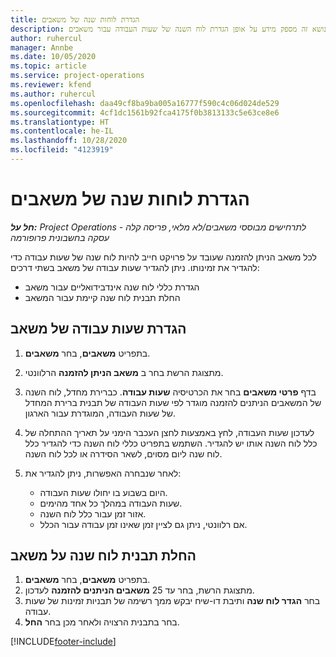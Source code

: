 ```yaml
---
title: הגדרת לוחות שנה של משאבים
description: נושא זה מספק מידע על אופן הגדרת לוח השנה של שעות העבודה עבור משאבים Project Operations.
author: ruhercul
manager: Annbe
ms.date: 10/05/2020
ms.topic: article
ms.service: project-operations
ms.reviewer: kfend
ms.author: ruhercul
ms.openlocfilehash: daa49cf8ba9ba005a16777f590c4c06d024de529
ms.sourcegitcommit: 4cf1dc1561b92fca4175f0b3813133c5e63ce8e6
ms.translationtype: HT
ms.contentlocale: he-IL
ms.lasthandoff: 10/28/2020
ms.locfileid: "4123919"
---
```

# <a name="define-resource-calendars"></a>הגדרת לוחות שנה של משאבים

_**חל על:** Project Operations לתרחישים מבוססי משאבים/לא מלאי, פריסה קלה - עסקה בחשבונית פרופורמה_

לכל משאב הניתן להזמנה שעובד על פרויקט חייב להיות לוח שנה של שעות עבודה כדי להגדיר את זמינותו. ניתן להגדיר שעות עבודה של משאב בשתי דרכים: 

   - הגדרת כללי לוח שנה אינדבידואליים עבור משאב
   - החלת תבנית לוח שנה קיימת עבור המשאב

## <a name="define-a-resources-working-hours"></a>הגדרת שעות עבודה של משאב

1. בתפריט **משאבים**, בחר **משאבים**.
2. מתצוגת הרשת בחר ב **משאב הניתן להזמנה** הרלוונטי.
3. בדף **פרטי משאבים** בחר את הכרטיסיה **שעות עבודה**. כברירת מחדל, לוח השנה של המשאבים הניתנים להזמנה מוגדר לפי שעות העבודה של תבנית ברירת המחדל של שעות העבודה, המוגדרת עבור הארגון.
4. לעדכון שעות העבודה, לחץ באמצעות לחצן העכבר הימני על תאריך ההתחלה של כלל לוח השנה אותו יש להגדיר. השתמש בתפריט כללי לוח השנה כדי להגדיר כלל לוח שנה ליום מסוים, לשאר הסידרה או לכל לוח השנה.
5. לאחר שנבחרה האפשרות, ניתן להגדיר את:

    - היום בשבוע בו יחולו שעות העבודה.
    - שעות העבודה במהלך כל אחד מהימים.
    - אזור זמן עבור כלל לוח השנה.
    - אם רלוונטי, ניתן גם לציין זמן שאינו זמן עבודה עבור הכלל.

## <a name="applying-a-calendar-template-to-a-resource"></a>החלת תבנית לוח שנה על משאב

1. בתפריט **משאבים**, בחר **משאבים**.
2. מתצוגת הרשת, בחר עד 25 **משאבים הניתנים להזמנה** לעדכון.
3. בחר **הגדר לוח שנה** ותיבת דו-שיח יבקש ממך רשימה של תבניות זמינות של שעות עבודה.
4. בחר בתבנית הרצויה ולאחר מכן בחר **החל**.


[!INCLUDE[footer-include](../includes/footer-banner.md)]